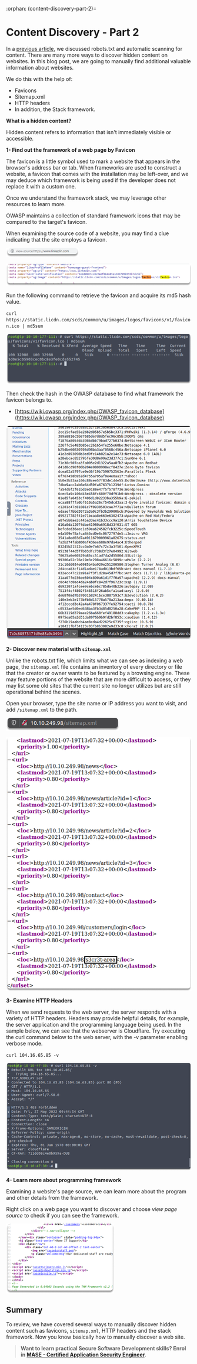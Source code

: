 :orphan:
(content-discovery-part-2)=

# Content Discovery - Part 2

In a [previous article](content-discovery-part-1), we discussed robots.txt and automatic scanning for content. There are many more ways to discover hidden content on websites. In this blog post, we are going to manually find additional valuable information about websites.

We do this with the help of:

- Favicons
- Sitemap.xml
- HTTP headers
- In addition, the Stack framework.

**What is a hidden content?**

Hidden content refers to information that isn't immediately visible or accessible.

**1- Find out the framework of a web page by Favicon**

The favicon is a little symbol used to mark a website that appears in the browser's address bar or tab. When frameworks are used to construct a website, a favicon that comes with the installation may be left-over, and we may deduce which framework is being used if the developer does not replace it with a custom one.

Once we understand the framework stack, we may leverage other resources to learn more.

OWASP maintains a collection of standard framework icons that may be compared to the target's favicon.

When examining the source code of a website, you may find a clue indicating that the site employs a favicon.

![manual content discovery](images/manual-content-discovery-2.png)

![manual content discovery](images/manual-content-discovery-3.png)

Run the following command to retrieve the favicon and acquire its md5 hash value.

`curl https://static.licdn.com/scds/common/u/images/logos/favicons/v1/favicon.ico | md5sum`

![manual content discovery](images/manual-content-discovery-4.png)

Then check the hash in the OWASP database to find what framework the favicon belongs to.

- [https://wiki.owasp.org/index.php/OWASP_favicon_database](https://wiki.owasp.org/index.php/OWASP_favicon_database)

![manual content discovery](images/manual-content-discovery-7.png)

**2- Discover new material with `sitemap.xml`**

Unlike the robots.txt file, which limits what we can see as indexing a web page, the `sitemap.xml` file contains an inventory of every directory or file that the creator or owner wants to be featured by a browsing engine. These may feature portions of the website that are more difficult to access, or they may list some old sites that the current site no longer utilizes but are still operational behind the scenes.

Open your browser, type the site name or IP address you want to visit, and add `/sitemap.xml` to the path.

![manual content discovery](images/manual-content-discovery-8.png)

![manual content discovery](images/manual-content-discovery-9.png)

**3- Examine HTTP Headers**

When we send requests to the web server, the server responds with a variety of HTTP headers. Headers may provide helpful details, for example, the server application and the programming language being used. In the sample below, we can see that the webserver is Cloudflare. Try executing the curl command below to the web server, with the -v parameter enabling verbose mode.

`curl 104.16.65.85 -v`

![manual content discovery](images/manual-content-discovery-14.png)

**4- Learn more about programming framework**

Examining a website's page source, we can learn more about the program and other details from the framework.

Right click on a web page you want to discover and choose _view page source_ to check if you can see the framework.

![manual content discovery](images/manual-content-discovery-13.png)

## Summary

To review, we have covered several ways to manually discover hidden content such as favicons, `sitemap.xml`, HTTP headers and the stack framework. Now you know basically how to manually discover a web site.

> **Want to learn practical Secure Software Development skills? Enrol in [MASE - Certified Application Security Engineer](https://www.mosse-institute.com/certifications/mase-certified-application-security-engineer.html).**
